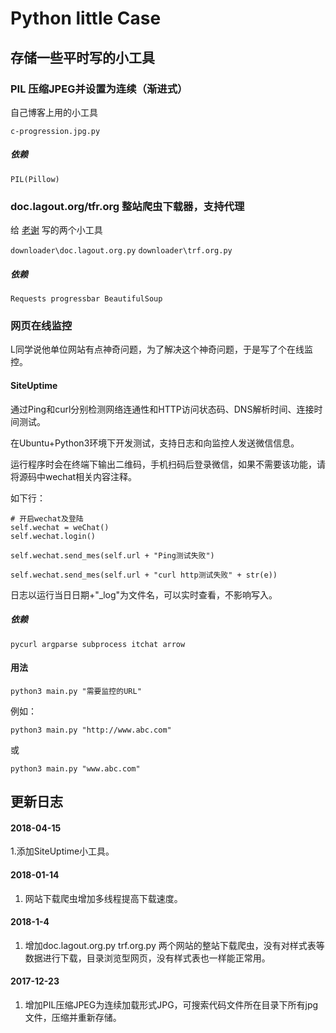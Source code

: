 # Python little Case

## 存储一些平时写的小工具

### PIL 压缩JPEG并设置为连续（渐进式）

自己博客上用的小工具

`c-progression.jpg.py`

##### 依赖

`PIL(Pillow)`


### doc.lagout.org/tfr.org 整站爬虫下载器，支持代理

给 [老谢](https://www.xj123.info) 写的两个小工具

`downloader\doc.lagout.org.py`
`downloader\trf.org.py`

##### 依赖

`Requests progressbar BeautifulSoup`


### 网页在线监控

L同学说他单位网站有点神奇问题，为了解决这个神奇问题，于是写了个在线监控。
#### SiteUptime

通过Ping和curl分别检测网络连通性和HTTP访问状态码、DNS解析时间、连接时间测试。

在Ubuntu+Python3环境下开发测试，支持日志和向监控人发送微信信息。

运行程序时会在终端下输出二维码，手机扫码后登录微信，如果不需要该功能，请将源码中wechat相关内容注释。

如下行：

```
# 开启wechat及登陆
self.wechat = weChat()
self.wechat.login()

self.wechat.send_mes(self.url + "Ping测试失败")

self.wechat.send_mes(self.url + "curl http测试失败" + str(e))
```

日志以运行当日日期+"_log"为文件名，可以实时查看，不影响写入。

##### 依赖

`pycurl argparse subprocess itchat arrow`

#### 用法

`python3 main.py "需要监控的URL"`

例如：

`python3 main.py "http://www.abc.com"` 

或

`python3 main.py "www.abc.com"`

## 更新日志

#### 2018-04-15

1.添加SiteUptime小工具。
#### 2018-01-14

1. 网站下载爬虫增加多线程提高下载速度。

#### 2018-1-4
1. 增加doc.lagout.org.py trf.org.py 两个网站的整站下载爬虫，没有对样式表等数据进行下载，目录浏览型网页，没有样式表也一样能正常用。

#### 2017-12-23
1.  增加PIL压缩JPEG为连续加载形式JPG，可搜索代码文件所在目录下所有jpg文件，压缩并重新存储。